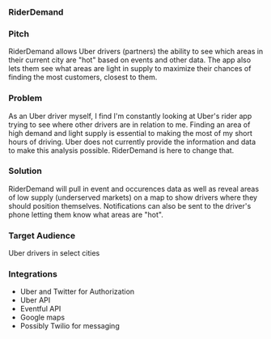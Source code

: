 ### RiderDemand

### Pitch

RiderDemand allows Uber drivers (partners) the ability to see which areas in their current city are "hot" based on events and other data. The app also lets them see what areas are light in supply to maximize their chances of finding the most customers, closest to them.

### Problem

As an Uber driver myself, I find I'm constantly looking at Uber's rider app trying to see where other drivers are in relation to me. Finding an area of high demand and light supply is essential to making the most of my short hours of driving. Uber does not currently provide the information and data to make this analysis possible. RiderDemand is here to change that.

### Solution

RiderDemand will pull in event and occurences data as well as reveal areas of low supply (underserved markets) on a map to show drivers where they should position themselves. Notifications can also be sent to the driver's phone letting them know what areas are "hot".

### Target Audience

Uber drivers in select cities

### Integrations

* Uber and Twitter for Authorization
* Uber API
* Eventful API
* Google maps
* Possibly Twilio for messaging
